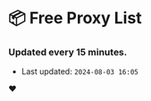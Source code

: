 # :package: Free Proxy List
### Updated every 15 minutes.

- Last updated: `2024-08-03 16:05`

:heart:
